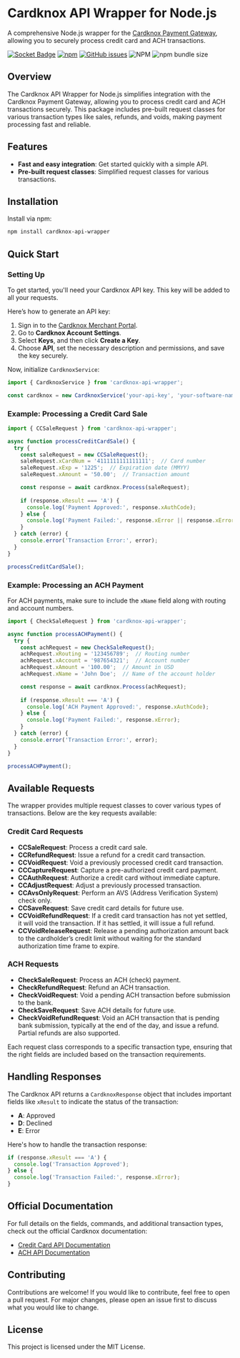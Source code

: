 # Cardknox API Wrapper for Node.js

A comprehensive Node.js wrapper for the [Cardknox Payment Gateway](https://www.cardknox.com/), allowing you to securely process credit card and ACH transactions.

[![Socket Badge](https://socket.dev/api/badge/npm/package/cardknox-api-wrapper?style=flat-square)](https://socket.dev/npm/package/cardknox-api-wrapper)
[![npm](https://img.shields.io/npm/v/cardknox-api-wrapper?style=flat-square&logo=npm)](https://www.npmjs.com/package/cardknox-api-wrapper)
[![GitHub issues](https://img.shields.io/github/issues/mfried40/cardknox-api-wrapper-node?style=flat-square&logo=github)](https://github.com/mfried40/json-mapify/issues)
![NPM](https://img.shields.io/npm/l/cardknox-api-wrapper?style=flat-square&logo=opensourceinitiative)
![npm bundle size](https://img.shields.io/bundlephobia/min/cardknox-api-wrapper?style=flat-square&logo=npm)

## Overview

The Cardknox API Wrapper for Node.js simplifies integration with the Cardknox Payment Gateway, allowing you to process credit card and ACH transactions securely. This package includes pre-built request classes for various transaction types like sales, refunds, and voids, making payment processing fast and reliable.

## Features

- **Fast and easy integration**: Get started quickly with a simple API.
- **Pre-built request classes**: Simplified request classes for various transactions.

## Installation

Install via npm:

```bash
npm install cardknox-api-wrapper
```

## Quick Start

### Setting Up

To get started, you'll need your Cardknox API key. This key will be added to all your requests.

Here’s how to generate an API key:
1. Sign in to the [Cardknox Merchant Portal](https://portal.cardknox.com/).
2. Go to **Cardknox Account Settings**.
3. Select **Keys**, and then click **Create a Key**.
4. Choose **API**, set the necessary description and permissions, and save the key securely.

Now, initialize `CardknoxService`:

```js
import { CardknoxService } from 'cardknox-api-wrapper';

const cardknox = new CardknoxService('your-api-key', 'your-software-name', 'your-software-version');
```

### Example: Processing a Credit Card Sale

```js
import { CCSaleRequest } from 'cardknox-api-wrapper';

async function processCreditCardSale() {
  try {
    const saleRequest = new CCSaleRequest();
    saleRequest.xCardNum = '4111111111111111';  // Card number
    saleRequest.xExp = '1225';  // Expiration date (MMYY)
    saleRequest.xAmount = '50.00';  // Transaction amount

    const response = await cardknox.Process(saleRequest);
    
    if (response.xResult === 'A') {
      console.log('Payment Approved:', response.xAuthCode);
    } else {
      console.log('Payment Failed:', response.xError || response.xErrorCode);
    }
  } catch (error) {
    console.error('Transaction Error:', error);
  }
}

processCreditCardSale();
```

### Example: Processing an ACH Payment

For ACH payments, make sure to include the `xName` field along with routing and account numbers.

```js
import { CheckSaleRequest } from 'cardknox-api-wrapper';

async function processACHPayment() {
  try {
    const achRequest = new CheckSaleRequest();
    achRequest.xRouting = '123456789';  // Routing number
    achRequest.xAccount = '987654321';  // Account number
    achRequest.xAmount = '100.00';  // Amount in USD
    achRequest.xName = 'John Doe';  // Name of the account holder

    const response = await cardknox.Process(achRequest);
    
    if (response.xResult === 'A') {
      console.log('ACH Payment Approved:', response.xAuthCode);
    } else {
      console.log('Payment Failed:', response.xError);
    }
  } catch (error) {
    console.error('Transaction Error:', error);
  }
}

processACHPayment();
```

## Available Requests

The wrapper provides multiple request classes to cover various types of transactions. Below are the key requests available:

### Credit Card Requests
- **CCSaleRequest**: Process a credit card sale.
- **CCRefundRequest**: Issue a refund for a credit card transaction.
- **CCVoidRequest**: Void a previously processed credit card transaction.
- **CCCaptureRequest**: Capture a pre-authorized credit card payment.
- **CCAuthRequest**: Authorize a credit card without immediate capture.
- **CCAdjustRequest**: Adjust a previously processed transaction.
- **CCAvsOnlyRequest**: Perform an AVS (Address Verification System) check only.
- **CCSaveRequest**: Save credit card details for future use.
- **CCVoidRefundRequest**: If a credit card transaction has not yet settled, it will void the transaction. If it has settled, it will issue a full refund.
- **CCVoidReleaseRequest**: Release a pending authorization amount back to the cardholder’s credit limit without waiting for the standard authorization time frame to expire.

### ACH Requests
- **CheckSaleRequest**: Process an ACH (check) payment.
- **CheckRefundRequest**: Refund an ACH transaction.
- **CheckVoidRequest**: Void a pending ACH transaction before submission to the bank.
- **CheckSaveRequest**: Save ACH details for future use.
- **CheckVoidRefundRequest**: Void an ACH transaction that is pending bank submission, typically at the end of the day, and issue a refund. Partial refunds are also supported.

Each request class corresponds to a specific transaction type, ensuring that the right fields are included based on the transaction requirements.

## Handling Responses

The Cardknox API returns a `CardknoxResponse` object that includes important fields like `xResult` to indicate the status of the transaction:
- **A**: Approved
- **D**: Declined
- **E**: Error

Here's how to handle the transaction response:

```js
if (response.xResult === 'A') {
  console.log('Transaction Approved');
} else {
  console.log('Transaction Failed:', response.xError);
}
```

## Official Documentation

For full details on the fields, commands, and additional transaction types, check out the official Cardknox documentation:

- [Credit Card API Documentation](https://docs.cardknox.com/api/transaction/credit-card)
- [ACH API Documentation](https://docs.cardknox.com/api/transaction/check-ach)

## Contributing

Contributions are welcome! If you would like to contribute, feel free to open a pull request. For major changes, please open an issue first to discuss what you would like to change.

## License

This project is licensed under the MIT License.